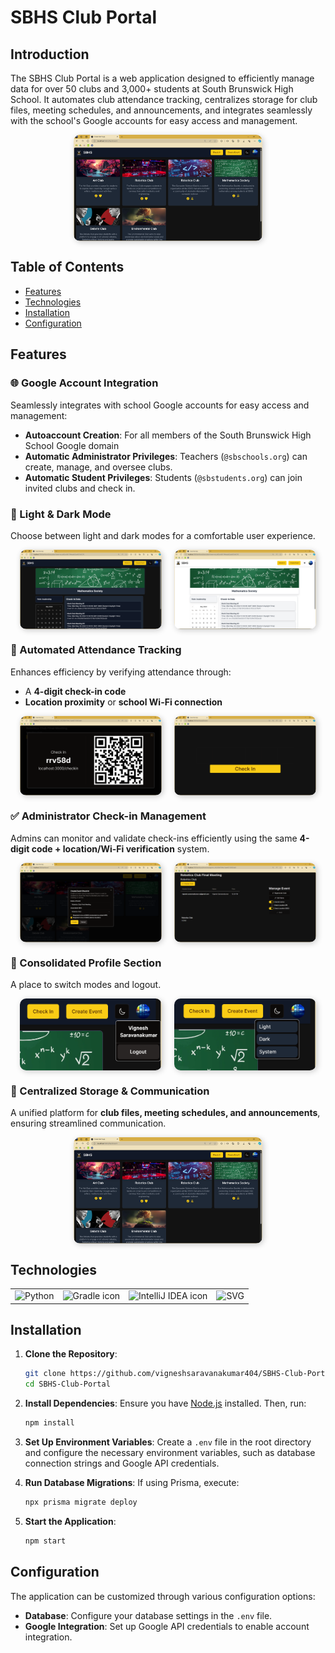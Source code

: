 # SBHS Club Portal

## Introduction

The SBHS Club Portal is a web application designed to efficiently manage data for over 50 clubs and 3,000+ students at South Brunswick High School. It automates club attendance tracking, centralizes storage for club files, meeting schedules, and announcements, and integrates seamlessly with the school's Google accounts for easy access and management.
<div style="display: flex; justify-content: center; margin-top: 10px;">
  <img src="./Temp/Screenshot%20(289).png" alt="Centralized Storage" style="width: 60%; border-radius: 10px; box-shadow: 2px 2px 10px rgba(0,0,0,0.2);" />
</div>  

## Table of Contents

- [Features](#features)
- [Technologies](#technologies-used)
- [Installation](#installation)
- [Configuration](#configuration)



## Features  

### 🌐 Google Account Integration  
Seamlessly integrates with school Google accounts for easy access and management:  
- **Autoaccount Creation**: For all members of the South Brunswick High School Google domain
- **Automatic Administrator Privileges**: Teachers (`@sbschools.org`) can create, manage, and oversee clubs.  
- **Automatic Student Privileges**: Students (`@sbstudents.org`) can join invited clubs and check in.  

### 🌙 Light & Dark Mode  
Choose between light and dark modes for a comfortable user experience.  

<div style="display: flex; justify-content: center; gap: 20px; margin-top: 10px;">
  <img src="./Temp/Screenshot%20(292).png" alt="Light Mode" style="width: 45%; border-radius: 10px; box-shadow: 2px 2px 10px rgba(0,0,0,0.2);" />
  <img src="./Temp/Screenshot%20(291).png" alt="Dark Mode" style="width: 45%; border-radius: 10px; box-shadow: 2px 2px 10px rgba(0,0,0,0.2);" />
</div>  

### 📌 Automated Attendance Tracking  
Enhances efficiency by verifying attendance through:  
- A **4-digit check-in code**  
- **Location proximity** or **school Wi-Fi connection**  

<div style="display: flex; justify-content: center; gap: 20px; margin-top: 10px;">
  <img src="./Temp/Screenshot%20(296).png" alt="Attendance Code" style="width: 45%; border-radius: 10px; box-shadow: 2px 2px 10px rgba(0,0,0,0.2);" />
  <img src="./Temp/Screenshot%20(287).png" alt="Verification Screen" style="width: 45%; border-radius: 10px; box-shadow: 2px 2px 10px rgba(0,0,0,0.2);" />
</div>  

### ✅ Administrator Check-in Management  
Admins can monitor and validate check-ins efficiently using the same **4-digit code + location/Wi-Fi verification** system.  

<div style="display: flex; justify-content: center; gap: 20px; margin-top: 10px;">
  <img src="./Temp/Screenshot%20(294).png" alt="Admin Check-ins" style="width: 45%; border-radius: 10px; box-shadow: 2px 2px 10px rgba(0,0,0,0.2);" />
  <img src="./Temp/Screenshot%20(297).png" alt="Check-in Logs" style="width: 45%; border-radius: 10px; box-shadow: 2px 2px 10px rgba(0,0,0,0.2);" />
</div>  

### 🪪 Consolidated Profile Section
A place to switch modes and logout. 

<div style="display: flex; justify-content: center; gap: 20px; margin-top: 10px;">
  <img src="./Temp/Screenshot 2024-05-29 123312.png" alt="Admin Check-ins" style="width: 45%; border-radius: 10px; box-shadow: 2px 2px 10px rgba(0,0,0,0.2);" />
  <img src="./Temp/Screenshot 2024-05-29 123317.png" alt="Check-in Logs" style="width: 45%; border-radius: 10px; box-shadow: 2px 2px 10px rgba(0,0,0,0.2);" />
</div>  

### 📁 Centralized Storage & Communication  
A unified platform for **club files, meeting schedules, and announcements**, ensuring streamlined communication.  

<div style="display: flex; justify-content: center; margin-top: 10px;">
  <img src="./Temp/Screenshot%20(289).png" alt="Centralized Storage" style="width: 60%; border-radius: 10px; box-shadow: 2px 2px 10px rgba(0,0,0,0.2);" />
</div>  


## Technologies

<table>
 <tr>
   <td align="center">
     <img src="https://raw.githubusercontent.com/vigneshsaravanakumar404/skill-icons/main/icons/JavaScript.svg" width="64" height="64" alt="Python">
   </td>
   <td align="center">
     <img src="https://raw.githubusercontent.com/vigneshsaravanakumar404/skill-icons/main/icons/TailwindCSS-Dark.svg" width="64" height="64" alt="Gradle icon">
   </td>
   <td align="center">
     <img src="https://raw.githubusercontent.com/vigneshsaravanakumar404/skill-icons/main/icons/TypeScript.svg" width="64" height="64" alt="IntelliJ IDEA icon">
   </td>
   <td align="center">
     <img src="https://raw.githubusercontent.com/vigneshsaravanakumar404/skill-icons/main/icons/Prisma.svg" width="64" height="64" alt="SVG">
   </td>
 </tr>
</table>

## Installation

1. **Clone the Repository**:
   ```bash
   git clone https://github.com/vigneshsaravanakumar404/SBHS-Club-Portal.git
   cd SBHS-Club-Portal
   ```

2. **Install Dependencies**:
   Ensure you have [Node.js](https://nodejs.org/) installed. Then, run:
   ```bash
   npm install
   ```

3. **Set Up Environment Variables**:
   Create a `.env` file in the root directory and configure the necessary environment variables, such as database connection strings and Google API credentials.

4. **Run Database Migrations**:
   If using Prisma, execute:
   ```bash
   npx prisma migrate deploy
   ```

5. **Start the Application**:
   ```bash
   npm start
   ```

## Configuration

The application can be customized through various configuration options:

- **Database**: Configure your database settings in the `.env` file.
- **Google Integration**: Set up Google API credentials to enable account integration.
